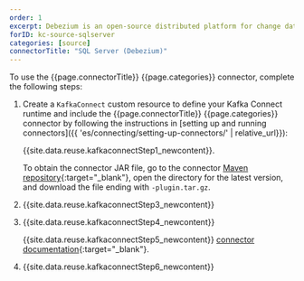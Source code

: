 ```yaml
---
order: 1
excerpt: Debezium is an open-source distributed platform for change data capture (CDC). Debezium’s SQL Server Connector can monitor the row-level changes in the schemas of an SQL Server database and record them to separate Kafka topics.
forID: kc-source-sqlserver
categories: [source]
connectorTitle: "SQL Server (Debezium)"
---
```


To use the {{page.connectorTitle}} {{page.categories}} connector, complete the following steps:

1. Create a `KafkaConnect` custom resource to define your Kafka Connect runtime and include the {{page.connectorTitle}} {{page.categories}} connector by following the instructions in [setting up and running connectors]({{ 'es/connecting/setting-up-connectors/' | relative_url}}):

   {{site.data.reuse.kafkaconnectStep1_newcontent}}.
   
   To obtain the connector JAR file, go to the connector [Maven repository](https://repo1.maven.org/maven2/io/debezium/debezium-connector-sqlserver/){:target="_blank"}, open the directory for the latest version, and download the file ending with `-plugin.tar.gz`.

2. {{site.data.reuse.kafkaconnectStep3_newcontent}}  

3. {{site.data.reuse.kafkaconnectStep4_newcontent}}

   {{site.data.reuse.kafkaconnectStep5_newcontent}} [connector documentation](https://github.com/debezium/debezium/tree/main/debezium-connector-sqlserver){:target="_blank"}.      
    
4. {{site.data.reuse.kafkaconnectStep6_newcontent}}